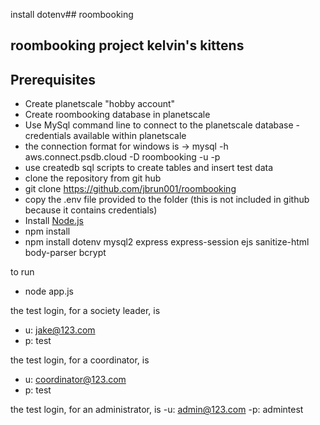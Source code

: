 install dotenv## roombooking

## roombooking project kelvin's kittens

## Prerequisites

- Create planetscale "hobby account"
- Create roombooking database in planetscale
- Use MySql command line to connect to the planetscale database - credentials available within planetscale
- the connection format for windows is
-> mysql -h aws.connect.psdb.cloud -D roombooking -u <USERNAMEHERE> -p<PASSWORDHERE>
- use createdb sql scripts to create tables and insert test data
- clone the repository from git hub
- git clone https://github.com/jbrun001/roombooking 
- copy the .env file provided to the folder (this is not included in github because it contains credentials)
- Install [Node.js](https://nodejs.org/en/download/)
- npm install
- npm install dotenv mysql2 express express-session ejs sanitize-html body-parser bcrypt

to run
- node app.js

the test login, for a society leader, is
 - u: jake@123.com
 - p: test

the test login, for a coordinator, is
 - u: coordinator@123.com
 - p: test

the test login, for an administrator, is
 -u: admin@123.com
 -p: admintest
